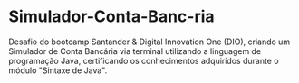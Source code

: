 # Simulador-Conta-Banc-ria
Desafio do bootcamp Santander &amp; Digital Innovation One (DIO), criando um Simulador de Conta Bancária via terminal utilizando a linguagem de programação Java, certificando os conhecimentos adquiridos durante o módulo "Sintaxe de Java".
